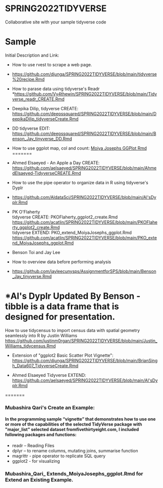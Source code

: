 # SPRING2022TIDYVERSE
Collaborative site with your sample tidyverse code

# Sample
Initial Description and Link: 

* How to use rvest to scrape a web page.
* https://github.com/djunga/SPRING2022TIDYVERSE/blob/main/tidyverse%20recipe.Rmd

* How to parase data using tidyverse's Readr
*https://github.com/Vy4thewin/SPRING2022TIDYVERSE/blob/main/Tidyverse_readr_CREATE.Rmd

* Deepika Dilip, tidyverse CREATE: https://github.com/deepssquared/SPRING2022TIDYVERSE/blob/main/DeepikaDilip_tidyverseCreate.Rmd
* DD tidyverse EDIT:  
https://github.com/deepssquared/SPRING2022TIDYVERSE/blob/main/Benson_Jay_tinyverse_DD.Rmd

* How to use ggplot map, col and count: <a href = "https://github.com/moiyajosephs/SPRING2022TIDYVERSE/blob/main/MoiyaJosephs_ggplot.Rmd"> Moiya Josephs GGPlot Rmd </a>
=======

* Ahmed Elsaeyed - An Apple a Day CREATE: https://github.com/aelsaeyed/SPRING2022TIDYVERSE/blob/main/AhmedElsaeyed-TidyverseCREATE.Rmd
* How to use the pipe operator to organize data in R using tidyverse's Dyplr
* https://github.com/AldataSci/SPRING2022TIDYVERSE/blob/main/Al'sDyplr.Rmd

* PK O'Flaherty  
  tidyverse CREATE: PKOFlaherty_ggplot2_create.Rmd  
  https://github.com/acatlin/SPRING2022TIDYVERSE/blob/main/PKOFlaherty_ggplot2_create.Rmd  
  tidyverse EXTEND: PKO_extend_MoiyaJosephs_ggplot.Rmd  
  https://github.com/acatlin/SPRING2022TIDYVERSE/blob/main/PKO_extend_MoiyaJosephs_ggplot.Rmd  

* Benson Toi and Jay Lee
* How to overview data before performing analysis
* https://github.com/jayleecunysps/AssignmentforSPS/blob/main/Benson_Jay_tinyverse.Rmd



*Al's Dyplr 
Updated By Benson - tibble is a data frame that is designed for presentation.
=======
How to use tidycensus to import census data with spatial geometry seamlessly into R
by Justin Williams
https://github.com/justinm0rgan/SPRING2022TIDYVERSE/blob/main/Justin_Williams_tidycensus.Rmd

* Extension of "ggplot2 Basic Scatter Plot Vignette": https://github.com/djunga/SPRING2022TIDYVERSE/blob/main/BrianSingh_Data607_TidyverseCreate.Rmd

* Ahmed Elsaeyed Tidyverse EXTEND:
https://github.com/aelsaeyed/SPRING2022TIDYVERSE/blob/main/Al'sDyplr.Rmd

=======

### Mubashira Qari's Create an Example:

#### In the programming sample “vignette” that demonstrates how to use one or more of the capabilities of the selected TidyVerse package with "major_list" selected dataset fromfivethirtyeight.com, I included following packages and functions:

* readr – Reading Files
* dplyr – to rename columns, mutating joins, summarise function 
* magrittr - pipe operator to replicate SQL query
* ggplot2 - for visualizing

### Mubashira_Qari_ Extends_MoiyaJosephs_ggplot.Rmd for Extend an Existing Example.


 

